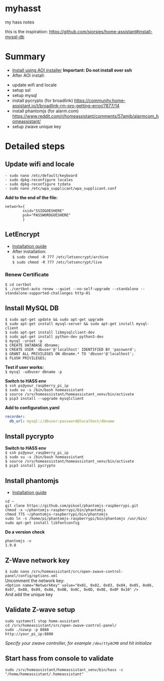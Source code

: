 # myhasst
my hass notes

this is the inspiration: https://github.com/sjorsjes/home-assistant#install-mysql-db

# Summary
* [Install using AOI installer](https://home-assistant.io/getting-started/installation-raspberry-pi-all-in-one/) **Important: Do not install over ssh**   
* After AOI install:
- update wifi and locale
- setup ssl
- setup mysql
- install pycrypto (for broadlink) https://community.home-assistant.io/t/broadlink-rm-pro-getting-error/7877/14
- install phantomjs (for alarm.com) https://www.reddit.com/r/homeassistant/comments/57amjb/alarmcom_homeassistant/
- setup zwave unique key


# Detailed steps

## Update wifi and locale
```
- sudo nano /etc/default/keyboard
- sudo dpkg-reconfigure locales
- sudo dpkg-reconfigure tzdata
- sudo nano /etc/wpa_supplicant/wpa_supplicant.conf
```
**Add to the end of the file:**
```
network={
        ssid="SSIDGOESHERE"
        psk="PASSWORDGOESHERE"
        }
```

## LetEncrypt
* [Installation guide](https://home-assistant.io/blog/2015/12/13/setup-encryption-using-lets-encrypt/)  
* After installation:  
  ```$ sudo chmod -R 777 /etc/letsencrypt/archive```  
  ```$ sudo chmod -R 777 /etc/letsencrypt/live```
### Renew Certificate
```$ cd certbot```  
```$ ./certbot-auto renew --quiet --no-self-upgrade --standalone --standalone-supported-challenges http-01```
  
## Install MySQL DB
```$ sudo apt-get update && sudo apt-get upgrade```  
```$ sudo apt-get install mysql-server && sudo apt-get install mysql-client```  
```$ sudo apt-get install libmysqlclient-dev```  
```$ sudo apt-get install python-dev python3-dev```  
```$ mysql -uroot -p```  
```$ CREATE DATABASE dbname;```  
```$ CREATE USER 'dbuser'@'localhost' IDENTIFIED BY 'password';```  
```$ GRANT ALL PRIVILEGES ON dbname.* TO 'dbuser'@'localhost';```  
```$ FLUSH PRIVILEGES;```  

**Test if user works:**  
```$ mysql -udbuser dbname -p```

**Switch to HASS env**  
```$ ssh pi@your_raspberry_pi_ip```  
```$ sudo su -s /bin/bash homeassistant```  
```$ source /srv/homeassistant/homeassistant_venv/bin/activate```  
```$ pip3 install --upgrade mysqlclient```  

**Add to configuration.yaml**  
```yaml
recorder:
  db_url: mysql://dbuser:password@localhost/dbname
```
  
## Install pycrypto
**Switch to HASS env**  
```$ ssh pi@your_raspberry_pi_ip```  
```$ sudo su -s /bin/bash homeassistant```  
```$ source /srv/homeassistant/homeassistant_venv/bin/activate```  
```$ pip3 install pycrypto```

## Install phantomjs
* [Installation guide](https://www.bitpi.co/2015/02/10/installing-phantomjs-on-the-raspberry-pi/) 
```
cd ~
git clone https://github.com/piksel/phantomjs-raspberrypi.git
chmod -x ~/phantomjs-raspberrypi/bin/phantomjs
chmod 775 ~/phantomjs-raspberrypi/bin/phantomjs
sudo ln -s /home/pi/phantomjs-raspberrypi/bin/phantomjs /usr/bin/
sudo apt-get install libfontconfig
```
**Do a version check**
```
phantomjs -v
1.9.8
```
## Z-Wave network key
```$ sudo nano /srv/homeassistant/src/open-zwave-control-panel/config/options.xml```  
Uncomment the network key:  
```<Option name="NetworkKey" value="0x01, 0x02, 0x03, 0x04, 0x05, 0x06, 0x07, 0x08, 0x09, 0x0A, 0x0B, 0x0C, 0x0D, 0x0E, 0x0F 0x10" />```  
And add the unique key

## Validate Z-wave setup
```
sudo systemctl stop home-assistant
cd /srv/homeassistant/src/open-zwave-control-panel/
sudo ./ozwcp -p 8888
http://your_pi_ip:8888
```
*Specify your zwave controller, for example ```/dev/ttyACM0``` and hit initialize*

## Start hass from console to validate
```
sudo /srv/homeassistant/homeassistant_venv/bin/hass -c "/home/homeassistant/.homeassistant"
```
